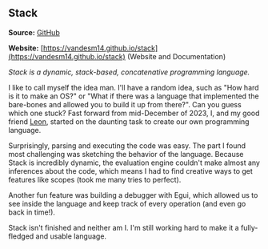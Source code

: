 ## Stack

**Source:** [GitHub](https://github.com/vandesm14/stack)

**Website:** [https://vandesm14.github.io/stack](https://vandesm14.github.io/stack) (Website and Documentation)

_Stack is a dynamic, stack-based, concatenative programming language._

I like to call myself the idea man. I'll have a random idea, such as "How hard is it to make an OS?" or "What if there was a language that implemented the bare-bones and allowed you to build it up from there?". Can you guess which one stuck? Fast forward from mid-December of 2023, I, and my good friend [Leon](https://codeberg.org/leonski), started on the daunting task to create our own programming language.

Surprisingly, parsing and executing the code was easy. The part I found most challenging was sketching the behavior of the language. Because Stack is incredibly dynamic, the evaluation engine couldn't make almost any inferences about the code, which means I had to find creative ways to get features like scopes (took me many tries to perfect).

Another fun feature was building a debugger with Egui, which allowed us to see inside the language and keep track of every operation (and even go back in time!).

Stack isn't finished and neither am I. I'm still working hard to make it a fully-fledged and usable language.
